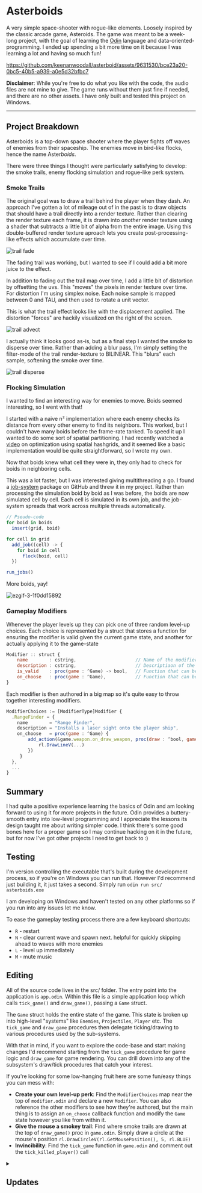 # Asterboids
A very simple space-shooter with rogue-like elements. Loosely inspired by the classic arcade game, Asteroids. The game was meant to be a week-long project, with the goal of learning the [Odin](https://odin-lang.org/) language and data-oriented-programming.
I ended up spending a bit more time on it because I was learning a lot and having so much fun!

https://github.com/keenanwoodall/asterboid/assets/9631530/bce23a20-0bc5-40b5-a939-a0e5d32bfbc7

**Disclaimer**: While you're free to do what you like with the code, the audio files are not mine to give. The game runs without them just fine if needed, and there are no other assets. I have only built and tested this project on Windows.

---

## Project Breakdown

Asterboids is a top-down space shooter where the player fights off waves of enemies from their spaceship. The enemies move in bird-like flocks, hence the name Aster*boids*.

There were three things I thought were particularly satisfying to develop: the smoke trails, enemy flocking simulation and rogue-like perk system.

### Smoke Trails
The original goal was to draw a trail behind the player when they dash. An approach I've gotten a lot of mileage out of in the past is to draw objects that should have a trail directly into a render texture. 
Rather than clearing the render texture each frame, it is drawn into _another_ render texture using a shader that subtracts a little bit of alpha from the entire image. Using this double-buffered render texture aproach lets you create post-processing-like
effects which accumulate over time.

![trail fade](https://github.com/keenanwoodall/asterboid/assets/9631530/f61ea1b0-b8dd-4159-963a-bf146021958a)

The fading trail was working, but I wanted to see if I could add a bit more juice to the effect.

In addition to fading out the trail map over time, I add a little bit of distortion by offsetting the uvs.
This "moves" the pixels in render texture over time. For distortion I'm using simplex noise. Each noise sample is mapped between 0 and TAU, and then used to rotate a unit vector.

This is what the trail effect looks like with the displacement applied. The distortion "forces" are hackily visualized on the right of the screen.

![trail advect](https://github.com/keenanwoodall/asterboid/assets/9631530/7527bc30-37eb-4fc2-9095-b0236af5b264)

I actually think it looks good as-is, but as a final step I wanted the smoke to disperse over time. Rather than adding a blur pass, I'm simply setting the filter-mode of the trail render-texture to BILINEAR. This "blurs" each sample, softening the smoke over time.

![trail disperse](https://github.com/keenanwoodall/asterboid/assets/9631530/b66b1d72-28b2-4b38-8e7e-4355a6b8e1b6)

### Flocking Simulation
I wanted to find an interesting way for enemies to move. Boids seemed interesting, so I went with that!

I started with a naive n² implementation where each enemy checks its distance from every other enemy to find its neighbors.
This worked, but I couldn't have many boids before the frame-rate tanked.
To speed it up I wanted to do some sort of spatial partitioning. I had recently watched a [video](https://youtu.be/oewDaISQpw0) on optimization using spatial hashgrids, and it seemed like a basic implementation would be quite straightforward, so I wrote my own.

Now that boids knew what cell they were in, they only had to check for boids in neighboring cells.

This was a lot faster, but I was interested giving multithreading a go.
I found a [job-system](https://github.com/jakubtomsu/jobs) package on GitHub and threw it in my project.
Rather than processing the simulation boid by boid as I was before, the boids are now simulated cell by cell.
Each cell is simulated in its own job, and the job-system spreads that work across multiple threads automatically.
```js
// Pseudo-code
for boid in boids
  insert(grid, boid)

for cell in grid
  add_job((cell) -> {
    for boid in cell
      flock(boid, cell)
  })

run_jobs()
```
More boids, yay!

![ezgif-3-1f0dd15892](https://github.com/keenanwoodall/asterboid/assets/9631530/6c3c18e8-75e2-451a-8ddf-737fcfcdb245)

### Gameplay Modifiers
Whenever the player levels up they can pick one of three random level-up choices. Each choice is represented by a struct that stores a function for ensuring the modifier is valid given the current game state, and another for actually applying it to the game-state
```js
Modifier :: struct {
    name        : cstring,                      // Name of the modifier. Shown in the level up gui
    description : cstring,                      // Descriptiaon of the modifier. Shown in the level up gui
    is_valid    : proc(game : ^Game) -> bool,   // Function that can be called to check if a modifier is valid
    on_choose   : proc(game : ^Game),           // Function that can be called to apply the modifier to the current game state
}
```
Each modifier is then authored in a big map so it's quite easy to throw together interesting modifiers.
```js
ModifierChoices := [ModifierType]Modifier {
  .RangeFinder = {
    name        = "Range Finder",
    description = "Installs a laser sight onto the player ship",
    on_choose   = proc(game : ^Game) { 
        add_action(&game.weapon.on_draw_weapon, proc(draw : ^bool, game : ^Game) {
            rl.DrawLineV(...)
        })
     }
  },
  ...
}
```

## Summary

I had quite a positive experience learning the basics of Odin and am looking forward to using it for more projects in the future. Odin provides a buttery-smooth entry into low-level programming and I appreciate the lessons its design taught me about writing simpler code. I think there's some good bones here for a proper game so I may continue hacking on it in the future, but for now I've got other projects I need to get back to :)

## Testing

I'm version controlling the executable that's built during the development process, so if you're on Windows you can run that. However I'd recommend just building it, it just takes a second. 
Simply run `odin run src/ asterboids.exe`

I am developing on Windows and haven't tested on any other platforms so if you run into any issues let me know.

To ease the gameplay testing process there are a few keyboard shortcuts:
- `R` - restart
- `N` - clear current wave and spawn next. helpful for quickly skipping ahead to waves with more enemies
- `L` - level up immediately
- `M` - mute music

## Editing

All of the source code lives in the src/ folder. The entry point into the application is `app.odin`. Within this file is a simple application loop which calls `tick_game()` and `draw_game()`, passing a `Game`  struct.

The `Game` struct holds the entire state of the game. This state is broken up into high-level "systems" like `Enemies`, `Projectiles`, `Player` etc. The `tick_game` and `draw_game` procedures then delegate ticking/drawing to various procedures used by the sub-systems.

With that in mind, if you want to explore the code-base and start making changes I'd recommend starting from the `tick_game` procedure for game logic and `draw_game` for game rendering. You can drill down into any of the subsystem's draw/tick procedures that catch your interest.

If you're looking for some low-hanging fruit here are some fun/easy things you can mess with:
- **Create your own level-up perk**: Find the `ModifierChoices` map near the top of `modifier.odin` and declare a new `Modifier`. You can also reference the other modifiers to see how they're authored, but the main thing is to assign an `on_choose` callback function and modify the `Game` state however you like from within it. 
- **Give the mouse a smokey trail**: Find where smoke trails are drawn at the top of `draw_game()` proc in `game.odin`. Simply draw a circle at the mouse's position `rl.DrawCircleV(rl.GetMousePosition(), 5, rl.BLUE)`
- **Invincibility**: Find the `tick_game` function in `game.odin` and comment out the `tick_killed_player()` call

<details>
  <summary><h2>Updates</h2></summary>
  
  ### Improved Flocking

  Enemies prioritize following the player less when far away. This helps avoid boids glomming into one big heap and allows them to do more boid-like behavior. Enemies arrive "in formation", and when close, appear to enter a sort of aggro state.
  
  ![image](https://github.com/keenanwoodall/asterboid/assets/9631530/898505db-8c75-4f6e-b8c2-c2c71cf2f711)

  ### Squash and Stretch

  The player now has procedural squash and stretch animation when dashing

  ![asterboid_eCDUk3cDb3](https://github.com/keenanwoodall/asterboid/assets/9631530/a000c040-f3b7-4f50-9895-fd72252b92f0)

  
</details>
